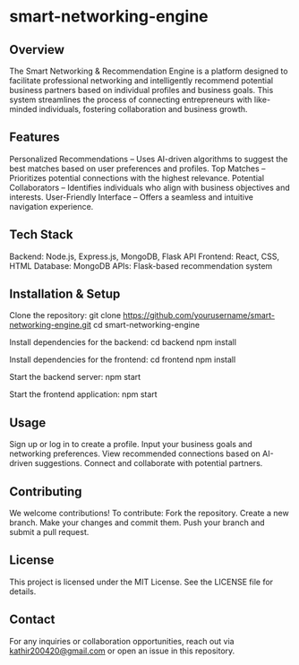 # smart-networking-engine

## Overview

The Smart Networking & Recommendation Engine is a platform designed to facilitate professional networking and intelligently recommend potential business partners based on individual profiles and business goals. This system streamlines the process of connecting entrepreneurs with like-minded individuals, fostering collaboration and business growth.

## Features
Personalized Recommendations – Uses AI-driven algorithms to suggest the best matches based on user preferences and profiles.
Top Matches – Prioritizes potential connections with the highest relevance.
Potential Collaborators – Identifies individuals who align with business objectives and interests.
User-Friendly Interface – Offers a seamless and intuitive navigation experience.

## Tech Stack
Backend: Node.js, Express.js, MongoDB, Flask API
Frontend: React, CSS, HTML
Database: MongoDB
APIs: Flask-based recommendation system

## Installation & Setup

Clone the repository:
git clone https://github.com/yourusername/smart-networking-engine.git
cd smart-networking-engine

Install dependencies for the backend:
cd backend
npm install

Install dependencies for the frontend:
cd frontend
npm install

Start the backend server:
npm start

Start the frontend application:
npm start

## Usage

Sign up or log in to create a profile.
Input your business goals and networking preferences.
View recommended connections based on AI-driven suggestions.
Connect and collaborate with potential partners.

## Contributing

We welcome contributions! To contribute:
Fork the repository.
Create a new branch.
Make your changes and commit them.
Push your branch and submit a pull request.

## License

This project is licensed under the MIT License. See the LICENSE file for details.

## Contact

For any inquiries or collaboration opportunities, reach out via kathir200420@gmail.com or open an issue in this repository.
